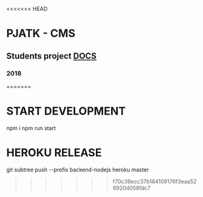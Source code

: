 <<<<<<< HEAD
# PJATK - CMS
## Students project [DOCS](https://github.com/rpCal/cms-projekt-wycieczki/tree/master/docs)

### 2018
=======
# START DEVELOPMENT
npm i
npm run start


# HEROKU RELEASE
git subtree push --prefix backend-nodejs heroku master
>>>>>>> f70c38ecc37b164109176f3eaa526920d058fdc7
